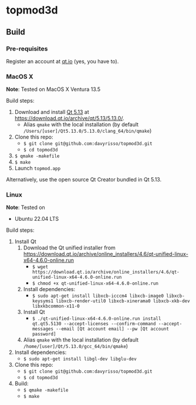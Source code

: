 # topmod3d

## Build


### Pre-requisites

Register an account at [qt.io](https://www.qt.io/) (yes, you have to).


### MacOS X

**Note**: Tested on MacOS X Ventura 13.5

Build steps:
 1. Download and install [Qt 5.13](qt-opensource-mac-x64-5.13.0.dmg) at https://download.qt.io/archive/qt/5.13/5.13.0/.
    - Alias `qmake` with the local installation (by default `/Users/[user]/Qt5.13.0/5.13.0/clang_64/bin/qmake`)
 2. Clone this repo:
    - `$ git clone git@github.com:davyrisso/topmod3d.git`
    - `$ cd topmod3d`
 2. `$ qmake -makefile`
 3. `$ make`
 4. Launch `topmod.app`

 Alternatively, use the open source Qt Creator bundled in Qt 5.13.

 
 ### Linux

 **Note**: Tested on 
  - Ubuntu 22.04 LTS

Build steps:
   1. Install Qt
      1. Download the Qt unified installer from https://download.qt.io/archive/online_installers/4.6/qt-unified-linux-x64-4.6.0-online.run
         - `$ wget https://download.qt.io/archive/online_installers/4.6/qt-unified-linux-x64-4.6.0-online.run`
         - `$ chmod +x qt-unified-linux-x64-4.6.0-online.run`
      2. Install dependencies:
         - `$ sudo apt-get install libxcb-icccm4 libxcb-image0 libxcb-keysyms1 libxcb-render-util0 libxcb-xinerama0 libxcb-xkb-dev libxkbcommon-x11-0`
      3. Install Qt
         - `$ ./qt-unified-linux-x64-4.6.0-online.run install qt.qt5.5130 --accept-licenses --confirm-command --accept-messages --email [Qt account email] --pw [Qt account password]`
      4. Alias `qmake` with the local installation (by default `/home/[user]/Qt/5.13.0/gcc_64/bin/qmake`)
   2. Install dependencies:
      - `$ sudo apt-get install libgl-dev libglu-dev`
   3. Clone this repo:
      - `$ git clone git@github.com:davyrisso/topmod3d.git`
      - `$ cd topmod3d`
   4. Build:
      - `$ qmake -makefile`
      - `$ make`
